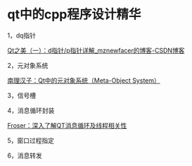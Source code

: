 # qt中的cpp程序设计精华

1，dq指针

[Qt之美（一）：d指针/p指针详解_mznewfacer的博客-CSDN博客](http://link.zhihu.com/?target=https%3A//blog.csdn.net/mznewfacer/article/details/6976293)

2，元对象系统

[南理汉子：Qt中的元对象系统（Meta-Object System）](https://zhuanlan.zhihu.com/p/61303678)

3，信号槽

4，消息循环封装

[Froser：深入了解QT消息循环及线程相关性](https://zhuanlan.zhihu.com/p/113695485)

5，窗口过程指定

6，消息转发